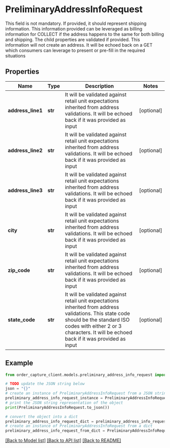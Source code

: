 # PreliminaryAddressInfoRequest

This field is not mandatory. If provided, it should represent shipping information. This information provided can be leveraged as billing information for COLLECT if the address happens to the same for both billing and shipping. The child properties are validated if provided. This information will not create an address. It will be echoed back on a GET which consumers can leverage to present or pre-fill in the required situations

## Properties

Name | Type | Description | Notes
------------ | ------------- | ------------- | -------------
**address_line1** | **str** | It will be validated against retail unit expectations inherited from address validations. It will be echoed back if it was provided as input | [optional] 
**address_line2** | **str** | It will be validated against retail unit expectations inherited from address validations. It will be echoed back if it was provided as input | [optional] 
**address_line3** | **str** | It will be validated against retail unit expectations inherited from address validations.  It will be echoed back if it was provided as input | [optional] 
**city** | **str** | It will be validated against retail unit expectations inherited from address validations.  It will be echoed back if it was provided as input | [optional] 
**zip_code** | **str** | It will be validated against retail unit expectations inherited from address validations.  It will be echoed back if it was provided as input | [optional] 
**state_code** | **str** | It will be validated against retail unit expectations inherited from address validations. This state code should be the standard ISO codes with either 2 or 3 characters. It will be echoed back if it was provided as input | [optional] 

## Example

```python
from order_capture_client.models.preliminary_address_info_request import PreliminaryAddressInfoRequest

# TODO update the JSON string below
json = "{}"
# create an instance of PreliminaryAddressInfoRequest from a JSON string
preliminary_address_info_request_instance = PreliminaryAddressInfoRequest.from_json(json)
# print the JSON string representation of the object
print(PreliminaryAddressInfoRequest.to_json())

# convert the object into a dict
preliminary_address_info_request_dict = preliminary_address_info_request_instance.to_dict()
# create an instance of PreliminaryAddressInfoRequest from a dict
preliminary_address_info_request_from_dict = PreliminaryAddressInfoRequest.from_dict(preliminary_address_info_request_dict)
```
[[Back to Model list]](../README.md#documentation-for-models) [[Back to API list]](../README.md#documentation-for-api-endpoints) [[Back to README]](../README.md)


